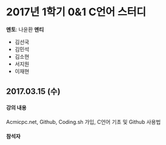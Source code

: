 # 2017년 1학기 0&1 C언어 스터디
**멘토**: 나윤환
**멘티**
* 김선국
* 김민석
* 김소현
* 서지원
* 이재현

## 2017.03.15 (수)

#### 강의 내용
Acmicpc.net, Github, Coding.sh 가입, C언어 기초 및 Github 사용법

#### 참석자

